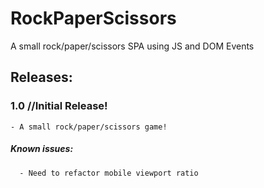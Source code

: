 # RockPaperScissors
A small rock/paper/scissors SPA using JS and DOM Events

## Releases: 
### 1.0 //Initial Release!
   	- A small rock/paper/scissors game!
##### Known issues:
      - Need to refactor mobile viewport ratio
